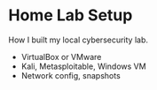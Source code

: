 # Home Lab Setup

How I built my local cybersecurity lab.

- VirtualBox or VMware
- Kali, Metasploitable, Windows VM
- Network config, snapshots
